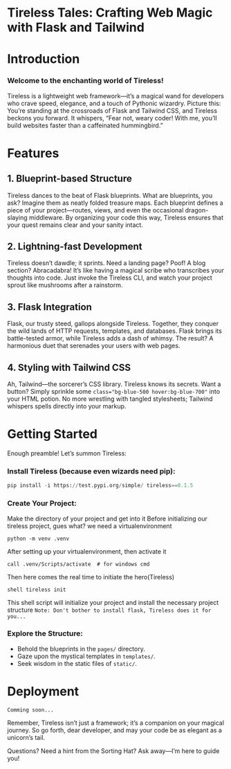 # Tireless Tales: Crafting Web Magic with Flask and Tailwind
# Introduction
### Welcome to the enchanting world of Tireless!
Tireless is a lightweight web framework—it’s a magical wand for developers who crave speed, elegance, and a touch of Pythonic wizardry. Picture this: You’re standing at the crossroads of Flask and Tailwind CSS, and Tireless beckons you forward. It whispers, “Fear not, weary coder! With me, you’ll build websites faster than a caffeinated hummingbird.”

# Features

## 1. Blueprint-based Structure
Tireless dances to the beat of Flask blueprints. What are blueprints, you ask? Imagine them as neatly folded treasure maps. Each blueprint defines a piece of your project—routes, views, and even the occasional dragon-slaying middleware. By organizing your code this way, Tireless ensures that your quest remains clear and your sanity intact.

## 2. Lightning-fast Development
Tireless doesn’t dawdle; it sprints. Need a landing page? Poof! A blog section? Abracadabra! It’s like having a magical scribe who transcribes your thoughts into code. Just invoke the Tireless CLI, and watch your project sprout like mushrooms after a rainstorm.

## 3. Flask Integration
Flask, our trusty steed, gallops alongside Tireless. Together, they conquer the wild lands of HTTP requests, templates, and databases. Flask brings its battle-tested armor, while Tireless adds a dash of whimsy. The result? A harmonious duet that serenades your users with web pages.

## 4. Styling with Tailwind CSS
Ah, Tailwind—the sorcerer’s CSS library. Tireless knows its secrets. Want a button? Simply sprinkle some ```class="bg-blue-500 hover:bg-blue-700"``` into your HTML potion. No more wrestling with tangled stylesheets; Tailwind whispers spells directly into your markup.

# Getting Started
Enough preamble! Let’s summon Tireless:

### Install Tireless (because even wizards need pip):
```python
pip install -i https://test.pypi.org/simple/ tireless==0.1.5
```
### Create Your Project:
Make the directory of your project and get into it
Before initializing our tireless project, gues what? we need a virtualenvironment

```shell
python -m venv .venv
```

After setting up your virtualenvironment, then activate it

```shell
call .venv/Scripts/activate  # for windows cmd
```

Then here comes the real time to initiate the hero(Tireless)

``shell
tireless init
``

This shell script will initialize your project and install the necessary project structure
```Note: Don't bother to install flask, Tireless does it for you...```

### Explore the Structure:
 - Behold the blueprints in the ```pages/``` directory.
 - Gaze upon the mystical templates in ```templates/```.
 - Seek wisdom in the static files of ```static/```.

# Deployment

````
Comming soon...
````

Remember, Tireless isn’t just a framework; it’s a companion on your magical journey. So go forth, dear developer, and may your code be as elegant as a unicorn’s tail.

Questions? Need a hint from the Sorting Hat? Ask away—I’m here to guide you!